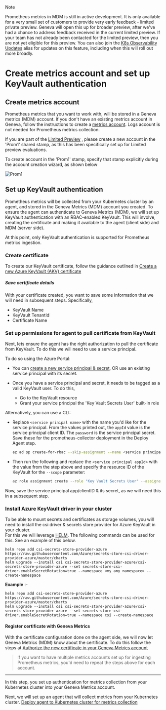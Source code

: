 > [!Note]
> Prometheus metrics in MDM is still in active development. It is only available for a very small set of customers to provide very early feedback - limited private preview. Geneva will open this up for broader preview, after we've had a chance to address feedback received in the current limited preview. If your team has not already been contacted for the limited preview, then you are not yet eligible for this preview. You can also join the [K8s Observability Updates](https://idwebelements/GroupManagement.aspx?Group=K8sObsUpdates&Operation=join) alias for updates on this feature, including when this will roll out more broadly.

# Create metrics account and set up KeyVault authentication

## Create metrics account

Prometheus metrics that you want to work with, will be stored in a Geneva metrics (MDM) account. If you don't have an existing metrics account in Geneva, follow the instructions to create a [metrics account](~/getting_started/v2/createaccounts_basic.md). Logs account is not needed for Prometheus metrics collection.

If you are part of the [Limited Preview](~/metrics/Prometheus/PromMDMLimitedPreview.md) , please create a new account in the 'Prom1' shared stamp, as this has been specifically set up for Limited preview evaluations.

To create account in the 'Prom1' stamp, specify that stamp explicitly during the account creation wizard, as shown below  

![Prom1](~/metrics/images/prometheus/PromCreateAccountLimitedPreview.png)

## Set up KeyVault authentication

Prometheus metrics will be collected from your Kubernetes cluster by an agent, and stored in the Geneva Metrics (MDM) account you created. To ensure the agent can authenticate to Geneva Metrics (MDM), we will set up KeyVault authentication with an RBAC-enabled KeyVault. This will involve, creating the certificate and making it available to the agent (client side) and MDM (server side).

At this point, only KeyVault authentication is supported for Prometheus metrics ingestion.  

### Create certificate

To create our KeyVault certificate, follow the guidance outlined in [Create a new Azure KeyVault (AKV) certificate](~/collect/authentication/keyvaultcreatecert.md)

##### Save certificate details

With your certificate created, you want to save some information that we will need in subsequent steps. Specifically,  

- KeyVault Name
- KeyVault TenantId
- Certificate Name  

### Set up permissions for agent to pull certificate from KeyVault

Next, lets ensure the agent has the right authorization to pull the certificate from KeyVault. To do this we will need to use a service principal.

To do so using the Azure Portal:

* You can [create a new service principal & secret](https://docs.microsoft.com/en-us/azure/active-directory/develop/howto-create-service-principal-portal), OR use an existing service principal with its secret.  

* Once you have a service principal and secret, it needs to be tagged as a valid KeyVault user. To do this,  
    - Go to the KeyVault resource  
    - Grant your service principal the 'Key Vault Secrets User' built-in role  

Alternatively, you can use a CLI:
* Replace `<service prinipal name>` with the name you'd like for the service principal. From the values printed out, the `appId` value is the service principal client ID. The `password` is the service principal secret. Save these for the prometheus-collector deployment in the Deploy Agent step.

    ```bash
    az ad sp create-for-rbac --skip-assignment --name <service principal name>
    ```
*  Then run the following and replace the `<service principal appId>` with the value from the step above and specify the resource ID of the KeyVault for the `--scope` parameter:
    ```bash
    az role assignment create --role "Key Vault Secrets User" --assignee <service principal appId> --scope /subscriptions/<subscriptionid>/resourcegroups/<resourcegroup>/providers/Microsoft.KeyVault/vaults/<keyvaultname>
    ```

Now, save the service principal app/clientID & its secret, as we will need this in a subsequent step.  

### Install Azure KeyVault driver in your cluster

To be able to mount secrets and certificates as storage volumes, you will need to install the csi driver & secrets store provider for Azure KeyVault in your cluster.  
For this we will leverage [HELM](https://kubernetes.io/blog/2016/10/helm-charts-making-it-simple-to-package-and-deploy-apps-on-kubernetes/). The following commands can be used for this. See an example of this below.  

```shell
helm repo add csi-secrets-store-provider-azure https://raw.githubusercontent.com/Azure/secrets-store-csi-driver-provider-azure/master/charts 
helm upgrade --install csi csi-secrets-store-provider-azure/csi-secrets-store-provider-azure --set secrets-store-csi-driver.enableSecretRotation=true --namespace <my_any_namespace> --create-namespace
```

**Example** :-

```shell
helm repo add csi-secrets-store-provider-azure https://raw.githubusercontent.com/Azure/secrets-store-csi-driver-provider-azure/master/charts
helm upgrade --install csi csi-secrets-store-provider-azure/csi-secrets-store-provider-azure --set secrets-store-csi-driver.enableSecretRotation=true --namespace csi --create-namespace
```

#### Register certificate with Geneva Metrics

With the certificate configuration done on the agent side, we will now let Geneva Metrics (MDM) know about the certificate. To do this follow the steps at [Authorize the new certificate in your Geneva Metrics account](~/collect/authentication/keyvaultmetricsauthorize.md)  
  
> If you want to have multiple metrics accounts set up for ingesting Prometheus metrics, you'd need to repeat the steps above for each account.  
  
--------------------------------------

In this step, you set up authentication for metrics collection from your Kubernetes cluster into your Geneva Metrics account.

Next, we will set up an agent that will collect metrics from your Kubernetes cluster. [Deploy agent to Kubernetes cluster for metrics collection](~/metrics/prometheus/PromMDMTutorial2DeployAgentHELM.md)
